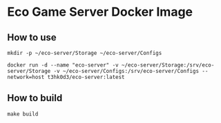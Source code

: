 # Eco Game Server Docker Image

## How to use

```
mkdir -p ~/eco-server/Storage ~/eco-server/Configs

docker run -d --name "eco-server" -v ~/eco-server/Storage:/srv/eco-server/Storage -v ~/eco-server/Configs:/srv/eco-server/Configs --network=host t3hk0d3/eco-server:latest
```

## How to build

```
make build
```